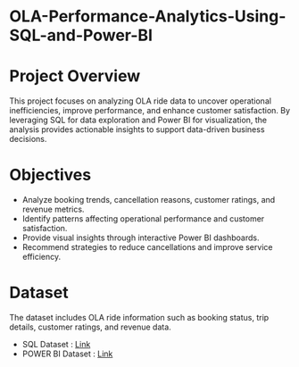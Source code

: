 # OLA-Performance-Analytics-Using-SQL-and-Power-BI

# Project Overview
This project focuses on analyzing OLA ride data to uncover operational inefficiencies, improve performance, and enhance customer satisfaction. By leveraging SQL for data exploration and Power BI for visualization, the analysis provides actionable insights to support data-driven business decisions.

# Objectives
- Analyze booking trends, cancellation reasons, customer ratings, and revenue metrics.
- Identify patterns affecting operational performance and customer satisfaction.
- Provide visual insights through interactive Power BI dashboards.
- Recommend strategies to reduce cancellations and improve service efficiency.

# Dataset
The dataset includes OLA ride information such as booking status, trip details, customer ratings, and revenue data.
- SQL Dataset : [Link](https://1drv.ms/x/c/408cf3a741dc6b18/ES0YeDisuBdJoORvH-eiN9gBZltNI7AlGfoLw2ASv-cn3w?e=gOVW6L)
- POWER BI Dataset : [Link](https://1drv.ms/x/c/408cf3a741dc6b18/ETTHONqVnXpIoLHCTvQ-CwMBRXGqkaHAo5sFtFxObV1CRg?e=WSPGbf)


